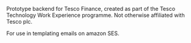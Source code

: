 Prototype backend for Tesco Finance, created as part of the Tesco Technology Work Experience programme.
Not otherwise affiliated with Tesco plc.

For use in templating emails on amazon SES.
